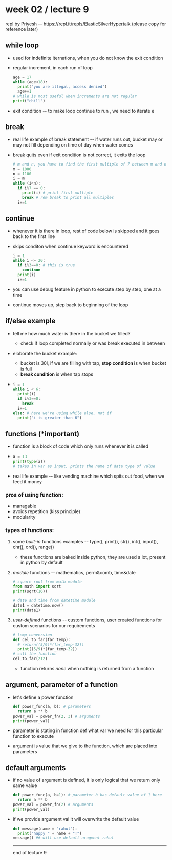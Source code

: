 # week 02 / lecture 9

repl by Priyesh -- https://repl.it/repls/ElasticSilverHypertalk (please copy for reference later)



## while loop

* used for indefinite iternations, when you do not know the exit condition

* regular increment, in each run of loop 

  ```python
  age = 17
  while (age<18):
    print("you are illegal, access denied")
    age+=1
  # while is most useful when increments are not regular
  print("chill")
  ```

* exit condition -- to make loop continue to run , we need to iterate e



## break

* real life example of break statement -- if water runs out, bucket may or may not fill depending on time of day when water comes

* break quits even if exit condition is not correct, it exits the loop

  ``` python
  # m and n, you have to find the first multiple of 7 between m and n
  m = 1000
  n = 1100
  i = m
  while (i<n):
    if i%7 == 0:
      print(i) # print first multiple
      break # rem break to print all multiples
    i+=1
  ```



## continue 

* whenever it is there in loop, rest of code below is skipped and it goes back to the first line 

* skips conditon when continue keyword is encountered

  ```python
  i = 1
  while i <= 20:
    if i%3==0: # this is true
      continue
    print(i)
    i+=1
  ```

* you can use debug feature in python to execute step by step, one at a time
* continue moves up, step back to beginning of the loop 



## if/else example

* tell me how much water is there in the bucket we filled?

  * check if loop completed normally or was break executed in between

* eloborate the bucket example:

  * bucket is 30l, if we are filling with tap, **stop condition i**s when bucket is full
  * **break condition** is when tap stops

* ```python
  i = 1
  while i < 6:
    print(i)
    if i%3==0:
      break
    i+=1
  else: # here we're using while else, not if
    print("i is greater than 6")
  ```



## functions (*important)

* function is a block of code which only runs whenever it is called

* ```python
  a = 13
  print(type(a))
  # takes in var as input, prints the name of data type of value
  ```

* real life example -- like vending machine which spits out food, when we feed it money 



### pros of using function:

* managable 
* avoids repetition (kiss principle)
* modularity



### types of functions:

1. some *built-in* functions examples -- type(), print(), str(), int(), input(), chr(), ord(), range()

   * these functions are baked inside python, they are used a lot, present in python by default

2. *module* functions -- mathematics, perm&comb, time&date

   ```python
   # square root from math module
   from math import sqrt
   print(sqrt(16))
   
   # date and time from datetime module
   date1 = datetime.now()
   print(date1)
   ```

3. *user-defined* functions -- custom functions, user created functions for custom scenarios for our requirements

   ```python
   # temp conversion
   def cel_to_far(far_temp):
     # return((5/9)*(far_temp-32))
     print((5/9)*(far_temp-32))
   # call the function
   cel_to_far(212)
   ```

   * function returns *none* when nothing is returned from a function



## argument, parameter of a function

* let's define a power function

  ```python
  def power_func(a, b): # parameters
    return a ** b
  power_val = power_fn(2, 3) # arguments
  print(power_val)
  ```

* parameter is stating in function def what var we need for this particular function to execute

* argument is value that we give to the function, which are placed into parameters



## default arguments

* if no value of argument is defined, it is only logical that we return only same value 

  ``` python
  def power_func(a, b=1): # parameter b has default value of 1 here
    return a ** b
  power_val = power_fn(2) # arguments
  print(power_val)
  ```

* if we provide argument val it will overwrite the default value

  ``` python
  def message(name = "rahul"):
    print("happy " + name + "!")
  message() ## will use default arugment rahul
  ```

  

  ---

  end of lecture 9